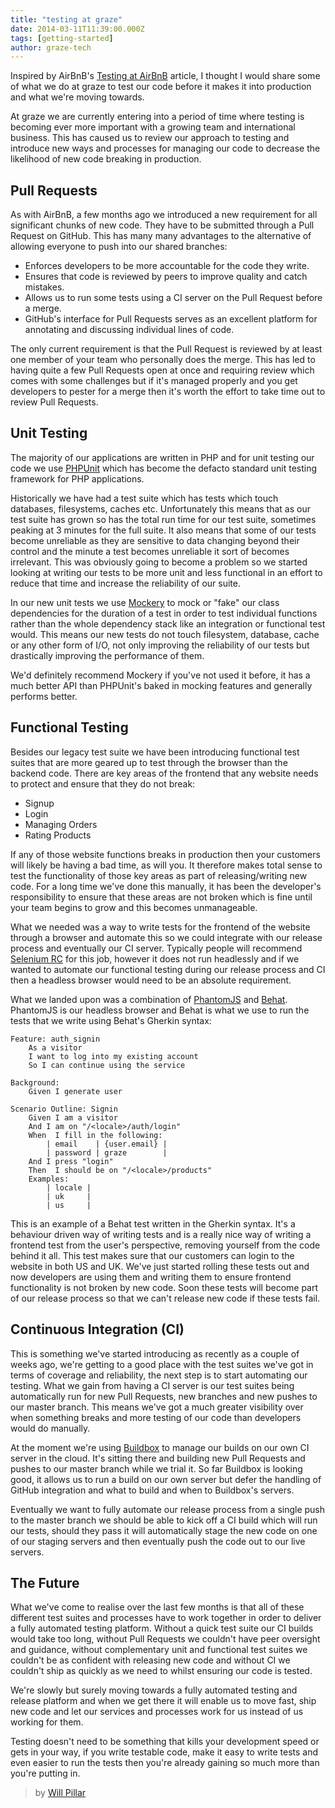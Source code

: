 ```yaml
---
title: "testing at graze"
date: 2014-03-11T11:39:00.000Z
tags: [getting-started]
author: graze-tech
---
```


Inspired by AirBnB's [Testing at AirBnB](http://nerds.airbnb.com/testing-at-airbnb) article, I thought I would share some of what we do at graze to test our code before it makes it into production and what we're moving towards.

At graze we are currently entering into a period of time where testing is becoming ever more important with a growing team and international business. This has caused us to review our approach to testing and introduce new ways and processes for managing our code to decrease the likelihood of new code breaking in production.

## Pull Requests ##

As with AirBnB, a few months ago we introduced a new requirement for all significant chunks of new code. They have to be submitted through a Pull Request on GitHub. This has many many advantages to the alternative of allowing everyone to push into our shared branches:

- Enforces developers to be more accountable for the code they write.
- Ensures that code is reviewed by peers to improve quality and catch mistakes.
- Allows us to run some tests using a CI server on the Pull Request before a merge.
- GitHub's interface for Pull Requests serves as an excellent platform for annotating and discussing individual lines of code.

The only current requirement is that the Pull Request is reviewed by at least one member of your team who personally does the merge. This has led to having quite a few Pull Requests open at once and requiring review which comes with some challenges but if it's managed properly and you get developers to pester for a merge then it's worth the effort to take time out to review Pull Requests.

## Unit Testing ##

The majority of our applications are written in PHP and for unit testing our code we use [PHPUnit](http://phpunit.de/) which has become the defacto standard unit testing framework for PHP applications.

Historically we have had a test suite which has tests which touch databases, filesystems, caches etc. Unfortunately this means that as our test suite has grown so has the total run time for our test suite, sometimes peaking at 3 minutes for the full suite. It also means that some of our tests become unreliable as they are sensitive to data changing beyond their control and the minute a test becomes unreliable it sort of becomes irrelevant. This was obviously going to become a problem so we started looking at writing our tests to be more unit and less functional in an effort to reduce that time and increase the reliability of our suite.

In our new unit tests we use [Mockery](https://github.com/padraic/mockery) to mock or "fake" our class dependencies for the duration of a test in order to test individual functions rather than the whole dependency stack like an integration or functional test would. This means our new tests do not touch filesystem, database, cache or any other form of I/O, not only improving the reliability of our tests but drastically improving the performance of them.

We'd definitely recommend Mockery if you've not used it before, it has a much better API than PHPUnit's baked in mocking features and generally performs better.

## Functional Testing ##

Besides our legacy test suite we have been introducing functional test suites that are more geared up to test through the browser than the backend code. There are key areas of the frontend that any website needs to protect and ensure that they do not break:

- Signup
- Login
- Managing Orders
- Rating Products

If any of those website functions breaks in production then your customers will likely be having a bad time, as will you. It therefore makes total sense to test the functionality of those key areas as part of releasing/writing new code. For a long time we've done this manually, it has been the developer's responsibility to ensure that these areas are not broken which is fine until your team begins to grow and this becomes unmanageable.

What we needed was a way to write tests for the frontend of the website through a browser and automate this so we could integrate with our release process and eventually our CI server. Typically people will recommend [Selenium RC](http://docs.seleniumhq.org/projects/remote-control/) for this job, however it does not run headlessly and if we wanted to automate our functional testing during our release process and CI then a headless browser would need to be an absolute requirement.

What we landed upon was a combination of [PhantomJS](http://phantomjs.org/) and [Behat](http://behat.org/). PhantomJS is our headless browser and Behat is what we use to run the tests that we write using Behat's Gherkin syntax:

<?prettify?>
    Feature: auth_signin
        As a visitor
        I want to log into my existing account
        So I can continue using the service

    Background:
        Given I generate user

    Scenario Outline: Signin
        Given I am a visitor
        And I am on "/<locale>/auth/login"
        When  I fill in the following:
            | email    | {user.email} |
            | password | graze        |
        And I press "login"
        Then  I should be on "/<locale>/products"
        Examples:
            | locale |
            | uk     |
            | us     |

This is an example of a Behat test written in the Gherkin syntax. It's a behaviour driven way of writing tests and is a really nice way of writing a frontend test from the user's perspective, removing yourself from the code behind it all. This test makes sure that our customers can login to the website in both US and UK. We've just started rolling these tests out and now developers are using them and writing them to ensure frontend functionality is not broken by new code. Soon these tests will become part of our release process so that we can't release new code if these tests fail.

## Continuous Integration (CI) ##

This is something we've started introducing as recently as a couple of weeks ago, we're getting to a good place with the test suites we've got in terms of coverage and reliability, the next step is to start automating our testing. What we gain from having a CI server is our test suites being automatically run for new Pull Requests, new branches and new pushes to our master branch. This means we've got a much greater visibility over when something breaks and more testing of our code than developers would do manually.

At the moment we're using [Buildbox](http://buildbox.io) to manage our builds on our own CI server in the cloud. It's sitting there and building new Pull Requests and pushes to our master branch while we trial it. So far Buildbox is looking good, it allows us to run a build on our own server but defer the handling of GitHub integration and what to build and when to Buildbox's servers.

Eventually we want to fully automate our release process from a single push to the master branch we should be able to kick off a CI build which will run our tests, should they pass it will automatically stage the new code on one of our staging servers and then eventually push the code out to our live servers.


## The Future ##

What we've come to realise over the last few months is that all of these different test suites and processes have to work together in order to deliver a fully automated testing platform. Without a quick test suite our CI builds would take too long, without Pull Requests we couldn't have peer oversight and guidance, without complementary unit and functional test suites we couldn't be as confident with releasing new code and without CI we couldn't ship as quickly as we need to whilst ensuring our code is tested.

We're slowly but surely moving towards a fully automated testing and release platform and when we get there it will enable us to move fast, ship new code and let our services and processes work for us instead of us working for them.

Testing doesn't need to be something that kills your development speed or gets in your way, if you write testable code, make it easy to write tests and even easier to run the tests then you're already gaining so much more than you're putting in.

> by [Will Pillar](https://github.com/wpillar)


